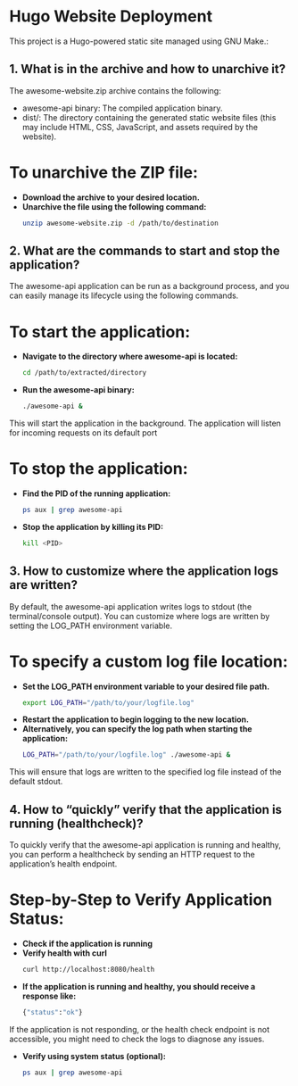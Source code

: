 # Hugo Website Deployment  

This project is a Hugo-powered static site managed using GNU Make.:  

## 1. What is in the archive and how to unarchive it?  
The awesome-website.zip archive contains the following:  
* awesome-api binary: The compiled application binary.  
* dist/: The directory containing the generated static website files (this may include HTML, CSS, JavaScript, and assets required by the website).  
# To unarchive the ZIP file:  

- **Download the archive to your desired location.**  
- **Unarchive the file using the following command:**  
  ```sh
  unzip awesome-website.zip -d /path/to/destination  
## 2. What are the commands to start and stop the application?  
The awesome-api application can be run as a background process, and you can easily manage its lifecycle using the following commands.  
# To start the application:
- **Navigate to the directory where awesome-api is located:**  
  ```sh
  cd /path/to/extracted/directory  
- **Run the awesome-api binary:**  
  ```sh
  ./awesome-api &  
This will start the application in the background. The application will listen for incoming requests on its default port
# To stop the application:
- **Find the PID of the running application:**  
  ```sh
  ps aux | grep awesome-api  
- **Stop the application by killing its PID:**  
  ```sh
  kill <PID> 
## 3. How to customize where the application logs are written?  
By default, the awesome-api application writes logs to stdout (the terminal/console output). You can customize where logs are written by setting the LOG_PATH environment variable.
# To specify a custom log file location:
- **Set the LOG_PATH environment variable to your desired file path.**  
  ```sh
  export LOG_PATH="/path/to/your/logfile.log"  
- **Restart the application to begin logging to the new location.**  
- **Alternatively, you can specify the log path when starting the application:**  
  ```sh
  LOG_PATH="/path/to/your/logfile.log" ./awesome-api &
This will ensure that logs are written to the specified log file instead of the default stdout.
## 4. How to “quickly” verify that the application is running (healthcheck)?  
To quickly verify that the awesome-api application is running and healthy, you can perform a healthcheck by sending an HTTP request to the application’s health endpoint.  
# Step-by-Step to Verify Application Status:
- **Check if the application is running**  
- **Verify health with curl**  
  ```sh
  curl http://localhost:8080/health
- **If the application is running and healthy, you should receive a response like:**  
  ```sh
  {"status":"ok"}
If the application is not responding, or the health check endpoint is not accessible, you might need to check the logs to diagnose any issues.  
- **Verify using system status (optional):**  
  ```sh
  ps aux | grep awesome-api